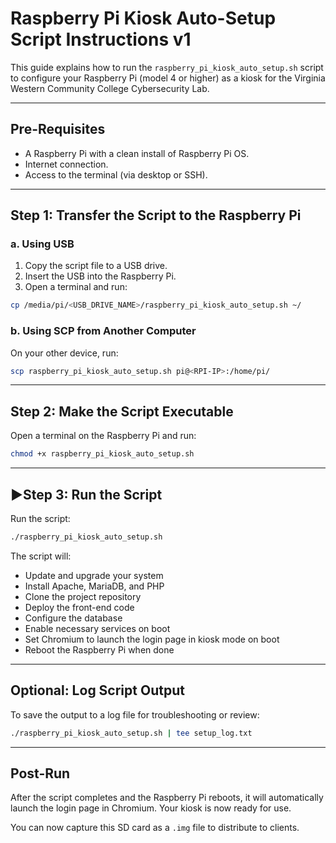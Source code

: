 # Raspberry Pi Kiosk Auto-Setup Script Instructions v1

This guide explains how to run the `raspberry_pi_kiosk_auto_setup.sh` script to configure your Raspberry Pi (model 4 or higher) as a kiosk for the Virginia Western Community College Cybersecurity Lab.

---

## Pre-Requisites

- A Raspberry Pi with a clean install of Raspberry Pi OS.
- Internet connection.
- Access to the terminal (via desktop or SSH).

---

## Step 1: Transfer the Script to the Raspberry Pi

### a. Using USB

1. Copy the script file to a USB drive.
2. Insert the USB into the Raspberry Pi.
3. Open a terminal and run:

```bash
cp /media/pi/<USB_DRIVE_NAME>/raspberry_pi_kiosk_auto_setup.sh ~/
```

### b. Using SCP from Another Computer

On your other device, run:

```bash
scp raspberry_pi_kiosk_auto_setup.sh pi@<RPI-IP>:/home/pi/
```

---

## Step 2: Make the Script Executable

Open a terminal on the Raspberry Pi and run:

```bash
chmod +x raspberry_pi_kiosk_auto_setup.sh
```

---

## ▶Step 3: Run the Script

Run the script:

```bash
./raspberry_pi_kiosk_auto_setup.sh
```

The script will:
- Update and upgrade your system
- Install Apache, MariaDB, and PHP
- Clone the project repository
- Deploy the front-end code
- Configure the database
- Enable necessary services on boot
- Set Chromium to launch the login page in kiosk mode on boot
- Reboot the Raspberry Pi when done

---

## Optional: Log Script Output

To save the output to a log file for troubleshooting or review:

```bash
./raspberry_pi_kiosk_auto_setup.sh | tee setup_log.txt
```

---

## Post-Run

After the script completes and the Raspberry Pi reboots, it will automatically launch the login page in Chromium. Your kiosk is now ready for use.

You can now capture this SD card as a `.img` file to distribute to clients.
